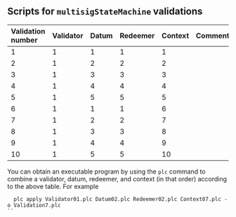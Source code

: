 ## Scripts for `multisigStateMachine` validations

| Validation number | Validator | Datum | Redeemer | Context | Comments |
|:------------------|:----------|:------|:---------|:--------| :--------|
| 1                 | 1         | 1     | 1        | 1       |          |
| 2                 | 1         | 2     | 2        | 2       |          |
| 3                 | 1         | 3     | 3        | 3       |          |
| 4                 | 1         | 4     | 4        | 4       |          |
| 5                 | 1         | 5     | 5        | 5       |          |
| 6                 | 1         | 1     | 1        | 6       |          |
| 7                 | 1         | 2     | 2        | 7       |          |
| 8                 | 1         | 3     | 3        | 8       |          |
| 9                 | 1         | 4     | 4        | 9       |          |
| 10                | 1         | 5     | 5        | 10      |          |

You can obtain an executable program by using the `plc` command to combine a
validator, datum, redeemer, and context (in that order) according to the above
table.  For example

```
  plc apply Validator01.plc Datum02.plc Redeemer02.plc Context07.plc -o Validation7.plc
``
